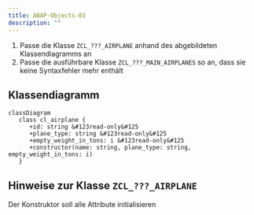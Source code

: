 ```yaml
---
title: ABAP-Objects-03
description: ""
---
```


1. Passe die Klasse `ZCL_???_AIRPLANE` anhand des abgebildeten Klassendiagramms an
2. Passe die ausführbare Klasse `ZCL_???_MAIN_AIRPLANES` so an, dass sie keine Syntaxfehler mehr enthält

## Klassendiagramm

```mermaid
classDiagram
   class cl_airplane {
      +id: string &#123read-only&#125
      +plane_type: string &#123read-only&#125
      +empty_weight_in_tons: i &#123read-only&#125
      +constructor(name: string, plane_type: string, empty_weight_in_tons: i)
   }
```

## Hinweise zur Klasse `ZCL_???_AIRPLANE`

Der Konstruktor soll alle Attribute initialisieren
